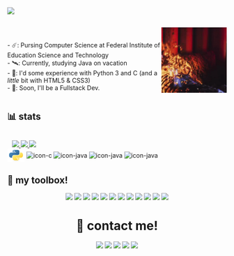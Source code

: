 <img align="center" src="https://readme-typing-svg.herokuapp.com?font=Lora&size=34&color=FCFCFC&center=true&vCenter=true&lines=trashrama+a.k.a.+Santiago"/>

##

<div align="center">

  <img align="right" alt="user-picture" height="150" src="/images/skull-travis.gif"/>
</br>
  <p align="left">
    - ☄️: Pursing Computer Science at Federal Institute of Education Science and Technology</br>
    - 🛰️: Currently, studying Java on vacation</br>
    - 🚀: I'd some experience with Python 3 and C (and a <em>little</em> bit with HTML5 & CSS3)</br>
    - 🌠: Soon, I'll be a Fullstack Dev.</br>
  </p>
</div>

<div align="center" style="display: inline-block;">
  <h2 align="left">📊 stats </h2>
  </br>
  <a href="https://github.com/trashrama">
  <img height="180em" src="https://github-readme-stats.vercel.app/api?username=trashrama&show_icons=true&theme=tokyonight&title_color=FCFCFA&text_color=FF6188&icon_color=ffd767&include_all_commits=true&count_private=true"/>
  <img height="180em" src="https://github-readme-stats.vercel.app/api/top-langs/?username=trashrama&layout=compact&langs_count=7&theme=tokyonight&title_color=FCFCFA&text_color=FF6188&icon_color=ffd767"/>
  <img height="295em"src="https://activity-graph.herokuapp.com/graph?username=trashrama&theme=monokai&bg_color=1A1B27"/>   
  

</a>
</div>

<div align="center" style="display: inline"><br>
  <img align="center" alt="icon-python" height="30" width="40" src="https://raw.githubusercontent.com/devicons/devicon/master/icons/python/python-original.svg"/>
  <img align="center" alt="icon-c" height="30" width="40" src="https://cdn.jsdelivr.net/gh/devicons/devicon/icons/c/c-original.svg"/>
  <img align="center" alt="icon-java" height="30" width="40" src="https://cdn.jsdelivr.net/gh/devicons/devicon/icons/java/java-original-wordmark.svg"/>
<img align="center" alt="icon-java" height="30" width="40" src="https://cdn.jsdelivr.net/gh/devicons/devicon/icons/html5/html5-original.svg"/>
<img align="center" alt="icon-java" height="30" width="40" src="https://cdn.jsdelivr.net/gh/devicons/devicon/icons/css3/css3-original.svg"/>

</div>

<div align="center">
  <h2 align="left">🧰 my toolbox!</h2>
  <img src="https://img.shields.io/badge/VSCode-0078D4?style=for-the-badge&logo=visual%20studio%20code&logoColor=white"/>
  <img src="https://img.shields.io/badge/Eclipse-2C2255?style=for-the-badge&logo=eclipse&logoColor=white"/>
  <img src="https://img.shields.io/badge/Jupyter-F37626.svg?&style=for-the-badge&logo=Jupyter&logoColor=white"/>
  <img src="https://img.shields.io/badge/PyCharm-000000.svg?&style=for-the-badge&logo=PyCharm&logoColor=white"/>
  <img src="https://img.shields.io/badge/GNU%20Bash-4EAA25?style=for-the-badge&logo=GNU%20Bash&logoColor=white"/>
  <img src="https://img.shields.io/badge/Google_chrome-4285F4?style=for-the-badge&logo=Google-chrome&logoColor=white"/>
  <img src="https://img.shields.io/badge/Spotify-1ED760?&style=for-the-badge&logo=spotify&logoColor=white"/>
  <img src="https://img.shields.io/badge/GitHub-100000?style=for-the-badge&logo=github&logoColor=white"/>
  <img src="https://img.shields.io/badge/Adobe%20Photoshop-31A8FF?style=for-the-badge&logo=Adobe%20Photoshop&logoColor=white"/>
  <img src="https://img.shields.io/badge/Adobe%20Photoshop-31A8FF?style=for-the-badge&logo=Adobe%20Photoshop&logoColor=white"/>
  <img src="https://img.shields.io/badge/Debian-A81D33?style=for-the-badge&logo=debian&logoColor=white"/>
  <img src="https://img.shields.io/badge/Linux_Mint-87CF3E?style=for-the-badge&logo=linux-mint&logoColor=white"/>
</div>


<div align="center">
  <h1>📨 contact me!</h1>
  <a href="mailto:requiemsantiago@gmail.com?Subject=Message"><img src="https://img.shields.io/badge/Gmail-D14836?style=for-the-badge&logo=gmail&logoColor=white"/></a>
  <a href="https://t.me/trashrama"><img src="https://img.shields.io/badge/Telegram-2CA5E0?style=for-the-badge&logo=telegram&logoColor=white"></a>
  <a href="https://www.linkedin.com/in/neosant/"><img src="https://img.shields.io/badge/LinkedIn-0077B5?style=for-the-badge&logo=linkedin&logoColor=white"/></a>
  <a href="https://www.twitter.com/trashrama"><img src="https://img.shields.io/badge/Twitter-1DA1F2?style=for-the-badge&logo=twitter&logoColor=white"/></a>
  <img src="https://github.com/trashrama/trashrama/blob/output/github-contribution-grid-snake.svg#gh-dark-mode-only"/>
</div>



